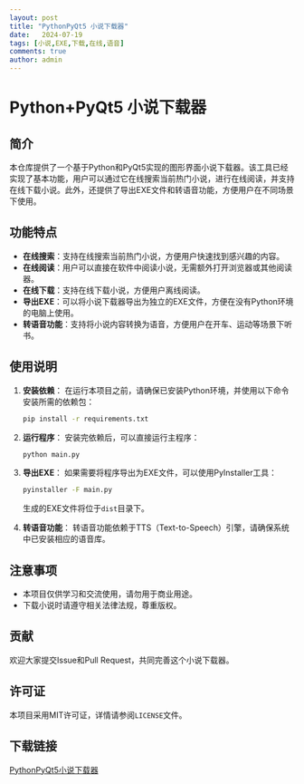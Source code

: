 ```yaml
---
layout: post
title: "PythonPyQt5 小说下载器"
date:   2024-07-19
tags: [小说,EXE,下载,在线,语音]
comments: true
author: admin
---
```

# Python+PyQt5 小说下载器

## 简介

本仓库提供了一个基于Python和PyQt5实现的图形界面小说下载器。该工具已经实现了基本功能，用户可以通过它在线搜索当前热门小说，进行在线阅读，并支持在线下载小说。此外，还提供了导出EXE文件和转语音功能，方便用户在不同场景下使用。

## 功能特点

- **在线搜索**：支持在线搜索当前热门小说，方便用户快速找到感兴趣的内容。
- **在线阅读**：用户可以直接在软件中阅读小说，无需额外打开浏览器或其他阅读器。
- **在线下载**：支持在线下载小说，方便用户离线阅读。
- **导出EXE**：可以将小说下载器导出为独立的EXE文件，方便在没有Python环境的电脑上使用。
- **转语音功能**：支持将小说内容转换为语音，方便用户在开车、运动等场景下听书。

## 使用说明

1. **安装依赖**：
   在运行本项目之前，请确保已安装Python环境，并使用以下命令安装所需的依赖包：
   ```bash
   pip install -r requirements.txt
   ```

2. **运行程序**：
   安装完依赖后，可以直接运行主程序：
   ```bash
   python main.py
   ```

3. **导出EXE**：
   如果需要将程序导出为EXE文件，可以使用PyInstaller工具：
   ```bash
   pyinstaller -F main.py
   ```
   生成的EXE文件将位于`dist`目录下。

4. **转语音功能**：
   转语音功能依赖于TTS（Text-to-Speech）引擎，请确保系统中已安装相应的语音库。

## 注意事项

- 本项目仅供学习和交流使用，请勿用于商业用途。
- 下载小说时请遵守相关法律法规，尊重版权。

## 贡献

欢迎大家提交Issue和Pull Request，共同完善这个小说下载器。

## 许可证

本项目采用MIT许可证，详情请参阅`LICENSE`文件。

## 下载链接

[PythonPyQt5小说下载器](https://pan.quark.cn/s/2ff0a6a44de2)
